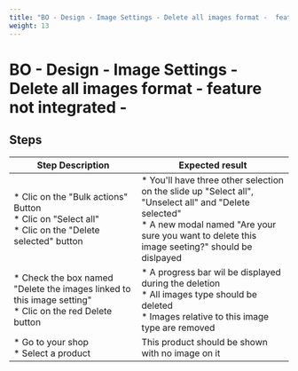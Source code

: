 ```yaml
---
title: "BO - Design - Image Settings - Delete all images format -  feature not integrated -"
weight: 13
---
```


# BO - Design - Image Settings - Delete all images format -  feature not integrated -
## Steps
| Step Description | Expected result |
| ----- | ----- |
| * Clic on the "Bulk actions" Button<br> * Clic on "Select all"<br> * Clic on the "Delete selected" button | * You'll have three other selection on the slide up "Select all", "Unselect all" and "Delete selected"<br> * A new modal named "Are your sure you want to delete this image seeting?" should be dislpayed |
| * Check the box named "Delete the images linked to this image setting"<br> * Clic on the red Delete button | * A progress bar wil be displayed during the deletion <br> * All images type should be deleted<br> * Images relative to this image type are removed |
| * Go to your shop <br> * Select a product | This product should be shown with no image on it |
